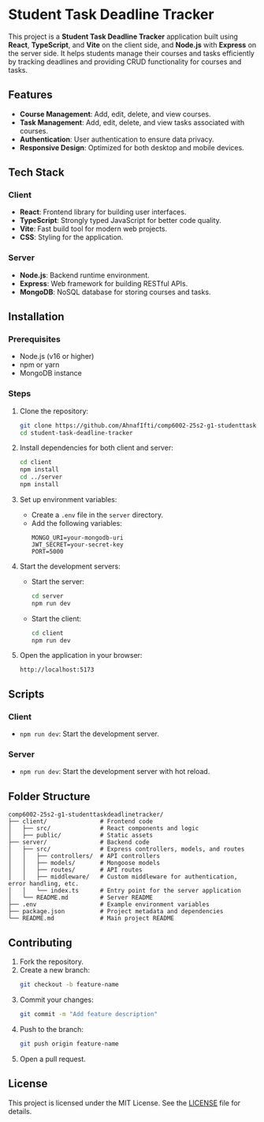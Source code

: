 # Student Task Deadline Tracker

This project is a **Student Task Deadline Tracker** application built using **React**, **TypeScript**, and **Vite** on the client side, and **Node.js** with **Express** on the server side. It helps students manage their courses and tasks efficiently by tracking deadlines and providing CRUD functionality for courses and tasks.

## Features

- **Course Management**: Add, edit, delete, and view courses.
- **Task Management**: Add, edit, delete, and view tasks associated with courses.
- **Authentication**: User authentication to ensure data privacy.
- **Responsive Design**: Optimized for both desktop and mobile devices.

## Tech Stack

### Client
- **React**: Frontend library for building user interfaces.
- **TypeScript**: Strongly typed JavaScript for better code quality.
- **Vite**: Fast build tool for modern web projects.
- **CSS**: Styling for the application.

### Server
- **Node.js**: Backend runtime environment.
- **Express**: Web framework for building RESTful APIs.
- **MongoDB**: NoSQL database for storing courses and tasks.

## Installation

### Prerequisites
- Node.js (v16 or higher)
- npm or yarn
- MongoDB instance

### Steps
1. Clone the repository:
   ```bash
   git clone https://github.com/AhnafIfti/comp6002-25s2-g1-studenttaskdeadlinetracker
   cd student-task-deadline-tracker
   ```

2. Install dependencies for both client and server:
   ```bash
   cd client
   npm install
   cd ../server
   npm install
   ```

3. Set up environment variables:
   - Create a `.env` file in the `server` directory.
   - Add the following variables:
     ```
     MONGO_URI=your-mongodb-uri
     JWT_SECRET=your-secret-key
     PORT=5000
     ```

4. Start the development servers:
   - Start the server:
     ```bash
     cd server
     npm run dev
     ```
   - Start the client:
     ```bash
     cd client
     npm run dev
     ```

5. Open the application in your browser:
   ```
   http://localhost:5173
   ```

## Scripts

### Client
- `npm run dev`: Start the development server.

### Server
- `npm run dev`: Start the development server with hot reload.


## Folder Structure

```
comp6002-25s2-g1-studenttaskdeadlinetracker/
├── client/               # Frontend code
│   ├── src/              # React components and logic
│   ├── public/           # Static assets
├── server/               # Backend code
│   ├── src/              # Express controllers, models, and routes
│   │   ├── controllers/  # API controllers
│   │   ├── models/       # Mongoose models
│   │   ├── routes/       # API routes
│   │   ├── middleware/   # Custom middleware for authentication, error handling, etc.
│   │   └── index.ts      # Entry point for the server application
│   └── README.md         # Server README
├── .env                  # Example environment variables
├── package.json          # Project metadata and dependencies
└── README.md             # Main project README
```

## Contributing

1. Fork the repository.
2. Create a new branch:
   ```bash
   git checkout -b feature-name
   ```
3. Commit your changes:
   ```bash
   git commit -m "Add feature description"
   ```
4. Push to the branch:
   ```bash
   git push origin feature-name
   ```
5. Open a pull request.

## License

This project is licensed under the MIT License. See the [LICENSE](../LICENSE) file for details.
